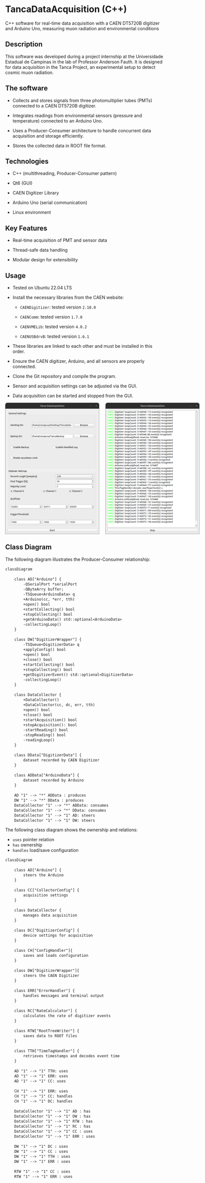 # TancaDataAcquisition (C++)

C++ software for real-time data acquisition with a CAEN DT5720B digitizer and Arduino Uno, measuring muon radiation and environmental conditions

## Description

This software was developed during a project internship at the Universidade Estadual de Campinas in the lab of Professor Anderson Fauth.
It is designed for data acquisition in the Tanca Project, an experimental setup to detect cosmic muon radiation.

## The software

- Collects and stores signals from three photomultiplier tubes (PMTs) connected to a CAEN DT5720B digitizer.

- Integrates readings from environmental sensors (pressure and temperature) connected to an Arduino Uno.

- Uses a Producer-Consumer architecture to handle concurrent data acquisition and storage efficiently.

- Stores the collected data in ROOT file format.

## Technologies

- C++ (multithreading, Producer-Consumer pattern)

- Qt6 (GUI)

- CAEN Digitizer Library

- Arduino Uno (serial communication)

- Linux environment

## Key Features

- Real-time acquisition of PMT and sensor data

- Thread-safe data handling

- Modular design for extensibility

## Usage

- Tested on Ubuntu 22.04 LTS

- Install the necessary libraries from the CAEN website:

    - `CAENDigitizer`: tested version `2.18.0`

    - `CAENComm`: tested version `1.7.0`

    - `CAENVMELib`: tested version `4.0.2`

    - `CAENUSBdrvB`: tested version `1.6.1`

- These libraries are linked to each other and must be installed in this order.

- Ensure the CAEN digitizer, Arduino, and all sensors are properly connected.

- Clone the Git repository and compile the program.

- Sensor and acquisition settings can be adjusted via the GUI.

- Data acquisition can be started and stopped from the GUI.

<div style="display: flex; gap: 20px;">
  <img src="screenshots/setting.png" alt="Programm Setting Page" width="300"/>
  <img src="screenshots/running.png" alt="Programm Running Page4" width="300"/>
</div>

## Class Diagram

The following diagram illustrates the Producer-Consumer relationship:

```mermaid
classDiagram 
    
    class AD["Arduino"] {
        -QSerialPort *serialPort
        -QByteArry buffer;
        -TSQueue<ArduinoData> q
        +Arduino(cc, *err, tth)
        +open() bool
        +startCollecting() bool
        +stopCollecting() bool
        +getArduinoData() std::optional<ArduinoData>
        -collectingLoop()
    }

    class DW["DigitizerWrapper"] {
        -TSQueue<DigitizerData> q
        +applyConfig() bool
        +open() bool
        +close() bool
        +startCollecting() bool
        +stopCollecting() bool
        +getDigitizerEvent() std::optional<DigitizerData>
        -collectingLoop()
    }

    class DataCollector {
        +DataCollector()
        +DataCollector(cc, dc, err, tth)
        +open() bool
        +close() bool
        +startAcquisition() bool
        +stopAcquisition(): bool
        -startReading() bool
        -stopReading() bool
        -readingLoop()
    }

    class DData["DigitizerData"] {
        dataset recorded by CAEN Digitizer
    }

    class ADData["ArduinoData"] {
        dataset recorded by Arduino
    }

    AD "1" --> "*" ADData : produces
    DW "1" --> "*" DData : produces
    DataCollector "1" --> "*" ADData: consumes
    DataCollector "1" --> "*" DData: consumes
    DataCollector "1" --> "1" AD: steers
    DataCollector "1" --> "1" DW: steers

```

The following class diagram shows the ownership and relations:

- `uses` pointer relation
- `has` ownership
- `handles` load/save configuration


```mermaid
classDiagram

    class AD["Arduino"] {
        steers the Arduino
    }

    class CC["CollectorConfig"] {
        acquisition settings
    }

    class DataCollector {
        manages data acquisition
    }

    class DC["DigitizerConfig"] {
        device settings for acquisition
    }

    class CH["ConfigHandler"]{
        saves and loads configuration
    }

    class DW["DigitizerWrapper"]{
        steers the CAEN Digitizer
    }

    class ERR["ErrorHandler"] {
        handles messages and terminal output
    }

    class RC["RateCalculator"] {
        calculates the rate of digitizer events
    }

    class RTW["RootTreeWriter"] {
        saves data to ROOT files
    }

    class TTH["TimeTagHandler"] {
        retrieves timestamps and decodes event time
    }

    AD "1" --> "1" TTH: uses
    AD "1" --> "1" ERR: uses
    AD "1" --> "1" CC: uses

    CH "1" --> "1" ERR: uses
    CH "1" --> "1" CC: handles
    CH "1" --> "1" DC: handles

    DataCollector "1" --> "1" AD : has
    DataCollector "1" --> "1" DW : has
    DataCollector "1" --> "1" RTW : has
    DataCollector "1" --> "1" RC : has
    DataCollector "1" --> "1" CC : uses
    DataCollector "1" --> "1" ERR : uses

    DW "1" --> "1" DC : uses
    DW "1" --> "1" CC : uses
    DW "1" --> "1" TTH : uses
    DW "1" --> "1" ERR : uses

    RTW "1" --> "1" CC : uses
    RTW "1" --> "1" ERR : uses

```